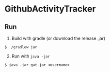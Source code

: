 # GithubActivityTracker
## Run
1. Build with gradle (or download the release .jar)
```console
$ ./gradlew jar
```

2. Run with `java -jar`
```console
$ java -jar gat.jar <username>
```